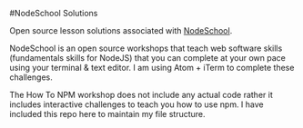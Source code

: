 #NodeSchool Solutions

Open source lesson solutions associated with  [NodeSchool](http://nodeschool.io/).

NodeSchool is an open source workshops that teach web software skills (fundamentals skills for NodeJS) that you can complete at your own pace using your terminal & text editor. I am using Atom + iTerm to complete these challenges.

The How To NPM workshop does not include any actual code rather it includes interactive challenges to teach you how to use npm. I have included this repo here to maintain my file structure.
